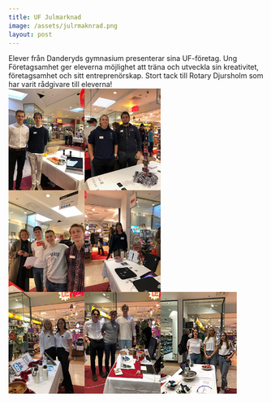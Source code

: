 ```yaml
---
title: UF Julmarknad
image: /assets/julrmaknrad.png
layout: post
---
```

Elever från Danderyds gymnasium presenterar sina UF-företag. Ung Företagsamhet ger 
eleverna möjlighet att träna och utveckla sin kreativitet, företagsamhet och sitt entreprenörskap. 
Stort tack till Rotary Djursholm som har varit rådgivare till eleverna!
<br>
<img src="/assets/ufmorby1.png" alt="ufmorby1" width="300" height="200" align="left">
<img src="/assets/ufmorby2.png" alt="ufmorby2" width="300" height="200" align="left">
<img src="/assets/ufmorby3.png" alt="ufmorby3" width="300" height="200" align="left">
<img src="/assets/ufmorby4.png" alt="ufmorby4" width="150" height="200" align="left">

